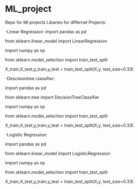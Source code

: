 # ML_project
Repo for Ml projects
Libaries for differnet Projects:

-Linear Regression:
import pandas as pd

from sklearn.linear_model import LinearRegression

import numpy as np

from sklearn.model_selection import train_test_split

X_train,X_test,y_train,y_test = train_test_split(X,y, test_size=0.33)


-Descisiontree classifier:

import pandas as pd

from sklearn.tree import DecisionTreeClassifier

import numpy as np

from sklearn.model_selection import train_test_split

X_train,X_test,y_train,y_test = train_test_split(X,y, test_size=0.33)


-Logistic Regression:

import pandas as pd

from sklearn.linear_model import LogisticRegression

import numpy as np

from sklearn.model_selection import train_test_split

X_train,X_test,y_train,y_test = train_test_split(X,y, test_size=0.33)

